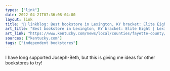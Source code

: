 ```yaml
---
types: ["link"]
date: 2022-04-21T07:36:08-04:00
layout: link
title: "🔗 linkblog: Best bookstore in Lexington, KY bracket: Elite Eight | Lexington Herald Leader'"
art_title: "Best bookstore in Lexington, KY bracket: Elite Eight | Lexington Herald Leader"
art_link: "https://www.kentucky.com/news/local/counties/fayette-county/article260583407.html"
sources: ["kentucky.com"]
tags: ["independent bookstores"]
---
```

I have long supported Joseph-Beth, but this is giving me ideas for other bookstores to try!

